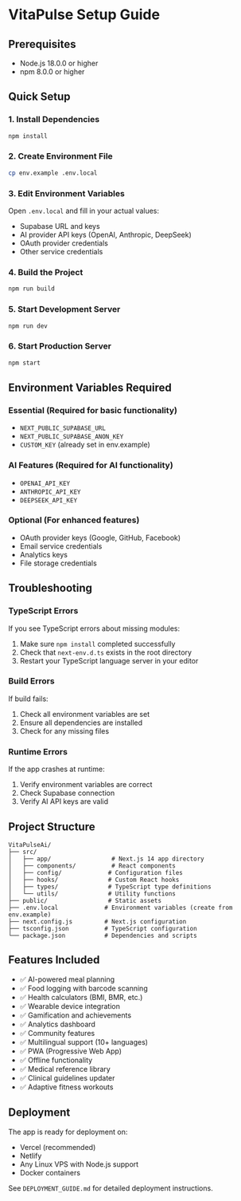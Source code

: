 # VitaPulse Setup Guide

## Prerequisites
- Node.js 18.0.0 or higher
- npm 8.0.0 or higher

## Quick Setup

### 1. Install Dependencies
```bash
npm install
```

### 2. Create Environment File
```bash
cp env.example .env.local
```

### 3. Edit Environment Variables
Open `.env.local` and fill in your actual values:
- Supabase URL and keys
- AI provider API keys (OpenAI, Anthropic, DeepSeek)
- OAuth provider credentials
- Other service credentials

### 4. Build the Project
```bash
npm run build
```

### 5. Start Development Server
```bash
npm run dev
```

### 6. Start Production Server
```bash
npm start
```

## Environment Variables Required

### Essential (Required for basic functionality)
- `NEXT_PUBLIC_SUPABASE_URL`
- `NEXT_PUBLIC_SUPABASE_ANON_KEY`
- `CUSTOM_KEY` (already set in env.example)

### AI Features (Required for AI functionality)
- `OPENAI_API_KEY`
- `ANTHROPIC_API_KEY` 
- `DEEPSEEK_API_KEY`

### Optional (For enhanced features)
- OAuth provider keys (Google, GitHub, Facebook)
- Email service credentials
- Analytics keys
- File storage credentials

## Troubleshooting

### TypeScript Errors
If you see TypeScript errors about missing modules:
1. Make sure `npm install` completed successfully
2. Check that `next-env.d.ts` exists in the root directory
3. Restart your TypeScript language server in your editor

### Build Errors
If build fails:
1. Check all environment variables are set
2. Ensure all dependencies are installed
3. Check for any missing files

### Runtime Errors
If the app crashes at runtime:
1. Verify environment variables are correct
2. Check Supabase connection
3. Verify AI API keys are valid

## Project Structure
```
VitaPulseAi/
├── src/
│   ├── app/                 # Next.js 14 app directory
│   ├── components/          # React components
│   ├── config/             # Configuration files
│   ├── hooks/              # Custom React hooks
│   ├── types/              # TypeScript type definitions
│   └── utils/              # Utility functions
├── public/                 # Static assets
├── .env.local             # Environment variables (create from env.example)
├── next.config.js         # Next.js configuration
├── tsconfig.json          # TypeScript configuration
└── package.json           # Dependencies and scripts
```

## Features Included
- ✅ AI-powered meal planning
- ✅ Food logging with barcode scanning
- ✅ Health calculators (BMI, BMR, etc.)
- ✅ Wearable device integration
- ✅ Gamification and achievements
- ✅ Analytics dashboard
- ✅ Community features
- ✅ Multilingual support (10+ languages)
- ✅ PWA (Progressive Web App)
- ✅ Offline functionality
- ✅ Medical reference library
- ✅ Clinical guidelines updater
- ✅ Adaptive fitness workouts

## Deployment
The app is ready for deployment on:
- Vercel (recommended)
- Netlify
- Any Linux VPS with Node.js support
- Docker containers

See `DEPLOYMENT_GUIDE.md` for detailed deployment instructions.
